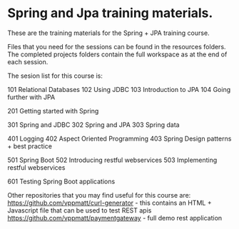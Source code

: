 # Spring and Jpa training materials.

These are the training materials for the Spring + JPA training course.

Files that you need for the sessions can be found in the resources folders. The completed projects folders contain the full workspace as at the end of each session.

The sesion list for this course is:

101	Relational Databases
102 Using JDBC
103 Introduction to JPA
104 Going further with JPA

201 Getting started with Spring

301 Spring and JDBC
302 Spring and JPA
303 Spring data

401 Logging
402 Aspect Oriented Programming
403 Spring Design patterns + best practice 

501 Spring Boot
502 Introducing restful webservices
503 Implementing restful webservices

601 Testing Spring Boot applications

Other repositories that you may find useful for this course are:
https://github.com/vppmatt/curl-generator  - this contains an HTML + Javascript file that can be used to test REST apis
https://github.com/vppmatt/paymentgateway - full demo rest application

